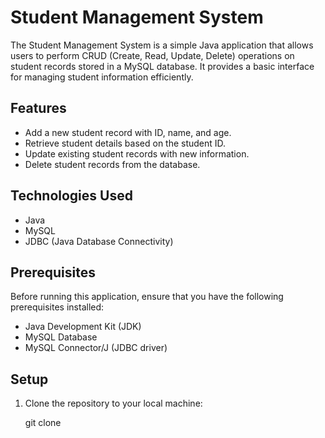 # Student Management System

The Student Management System is a simple Java application that allows users to perform CRUD (Create, Read, Update, Delete) operations on student records stored in a MySQL database. It provides a basic interface for managing student information efficiently.

## Features

- Add a new student record with ID, name, and age.
- Retrieve student details based on the student ID.
- Update existing student records with new information.
- Delete student records from the database.

## Technologies Used

- Java
- MySQL
- JDBC (Java Database Connectivity)

## Prerequisites

Before running this application, ensure that you have the following prerequisites installed:

- Java Development Kit (JDK)
- MySQL Database
- MySQL Connector/J (JDBC driver)

## Setup

1. Clone the repository to your local machine:

   git clone 
